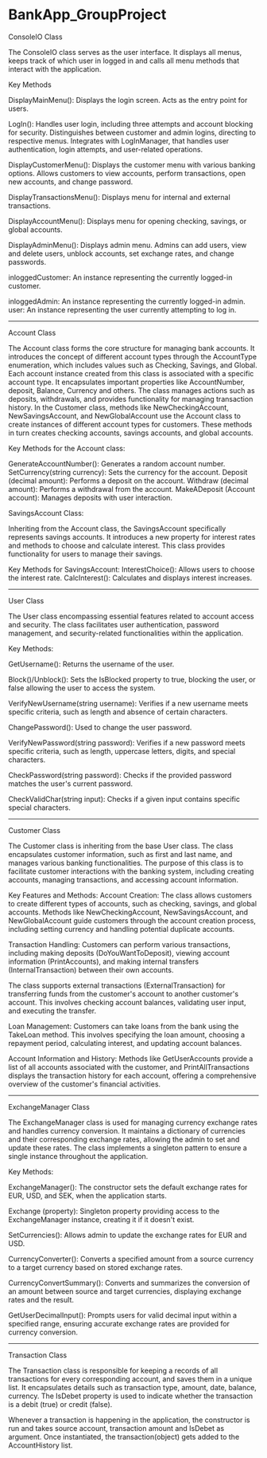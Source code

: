 # BankApp_GroupProject

ConsoleIO Class

The ConsoleIO class serves as the user interface. It displays all menus, keeps track of which user in logged in and calls all menu methods that interact with the application.

Key Methods

DisplayMainMenu(): Displays the login screen. Acts as the entry point for users.

LogIn(): Handles user login, including three attempts and account blocking for security. Distinguishes between customer and admin logins, directing to respective menus. 
Integrates with LogInManager, that handles user authentication, login attempts, and user-related operations.

DisplayCustomerMenu(): Displays the customer menu with various banking options.
Allows customers to view accounts, perform transactions, open new accounts, and change password.

DisplayTransactionsMenu(): Displays menu for internal and external transactions.

DisplayAccountMenu(): Displays menu for opening checking, savings, or global accounts.

DisplayAdminMenu(): Displays admin menu. Admins can add users, view and delete users, unblock accounts, set exchange rates, and change passwords.

inloggedCustomer: An instance representing the currently logged-in customer.

inloggedAdmin: An instance representing the currently logged-in admin.
user: An instance representing the user currently attempting to log in.

----------

Account Class

The Account class forms the core structure for managing bank accounts. It introduces the concept of different account types through the AccountType enumeration, which includes values such as Checking, Savings, and Global. Each account instance created from this class is associated with a specific account type.
It encapsulates important properties like AccountNumber, deposit, Balance, Currency and others.
The class manages actions such as deposits, withdrawals, and provides functionality for managing transaction history.
In the Customer class, methods like NewCheckingAccount, NewSavingsAccount, and NewGlobalAccount use the Account class to create instances of different account types for customers. These methods in turn creates checking accounts, savings accounts, and global accounts.

Key Methods for the Account class:

GenerateAccountNumber(): Generates a random account number.
SetCurrency(string currency): Sets the currency for the account.
Deposit (decimal amount): Performs a deposit on the account.
Withdraw (decimal amount): Performs a withdrawal from the account.
MakeADeposit (Account account): Manages deposits with user interaction.

SavingsAccount Class: 

Inheriting from the Account class, the SavingsAccount specifically represents savings accounts. It introduces a new property for interest rates and methods to choose and calculate interest. This class provides functionality for users to manage their savings.

Key Methods for SavingsAccount:
InterestChoice(): Allows users to choose the interest rate.
CalcInterest(): Calculates and displays interest increases.

----------

User Class

The User class encompassing essential features related to account access and security. The class facilitates user authentication, password management, and security-related functionalities within the application.

Key Methods:

GetUsername(): Returns the username of the user.

Block()/Unblock(): Sets the IsBlocked property to true, blocking the user, or false allowing the user to access the system.

VerifyNewUsername(string username): Verifies if a new username meets specific criteria, such as length and absence of certain characters.

ChangePassword(): Used to change the user password.

VerifyNewPassword(string password): Verifies if a new password meets specific criteria, such as length, uppercase letters, digits, and special characters.

CheckPassword(string password): Checks if the provided password matches the user's current password.

CheckValidChar(string input): Checks if a given input contains specific special characters.

----------

Customer Class

The Customer class is inheriting from the base User class. The class encapsulates customer information, such as first and last name, and manages various banking functionalities. The purpose of this class is to facilitate customer interactions with the banking system, including creating accounts, managing transactions, and accessing account information.

Key Features and Methods:
Account Creation:
The class allows customers to create different types of accounts, such as checking, savings, and global accounts. Methods like NewCheckingAccount, NewSavingsAccount, and NewGlobalAccount guide customers through the account creation process, including setting currency and handling potential duplicate accounts.

Transaction Handling:
Customers can perform various transactions, including making deposits (DoYouWantToDeposit), viewing account information (PrintAccounts), and making internal transfers (InternalTransaction) between their own accounts.

The class supports external transactions (ExternalTransaction) for transferring funds from the customer's account to another customer's account. This involves checking account balances, validating user input, and executing the transfer.

Loan Management:
Customers can take loans from the bank using the TakeLoan method. This involves specifying the loan amount, choosing a repayment period, calculating interest, and updating account balances.

Account Information and History:
Methods like GetUserAccounts provide a list of all accounts associated with the customer, and PrintAllTransactions displays the transaction history for each account, offering a comprehensive overview of the customer's financial activities.

----------

ExchangeManager Class

The ExchangeManager class is used for managing currency exchange rates and handles currency conversion. It maintains a dictionary of currencies and their corresponding exchange rates, allowing the admin to set and update these rates. The class implements a singleton pattern to ensure a single instance throughout the application.

Key Methods:

ExchangeManager():
The constructor sets the default exchange rates for EUR, USD, and SEK, when the application starts.

Exchange (property):
Singleton property providing access to the ExchangeManager instance, creating it if it doesn't exist.

SetCurrencies():
Allows admin to update the exchange rates for EUR and USD.

CurrencyConverter():
Converts a specified amount from a source currency to a target currency based on stored exchange rates.

CurrencyConvertSummary():
Converts and summarizes the conversion of an amount between source and target currencies, displaying exchange rates and the result.

GetUserDecimalInput():
Prompts users for valid decimal input within a specified range, ensuring accurate exchange rates are provided for currency conversion.

----------

Transaction Class

The Transaction class is responsible for keeping a records of all transactions for every corresponding account, and saves them in a unique list. It encapsulates details such as transaction type, amount, date, balance, currency. The IsDebet property is used to indicate whether the transaction is a debit (true) or credit (false).

Whenever a transaction is happening in the application, the constructor is run and takes source account, transaction amount and IsDebet as argument. Once instantiated, the transaction(object) gets added to the AccountHistory list.
